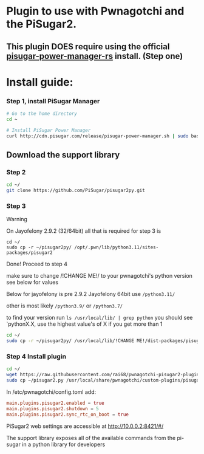 # Plugin to use with Pwnagotchi and the PiSugar2.

## This plugin DOES require using the official [pisugar-power-manager-rs](https://github.com/PiSugar/pisugar-power-manager-rs) install. (Step one)

# Install guide:
### Step 1, install PiSugar Manager
```bash
# Go to the home directory
cd ~

# Install PiSugar Power Manager 
curl http://cdn.pisugar.com/release/pisugar-power-manager.sh | sudo bash
```
## Download the support library

### Step 2
```bash
cd ~/
git clone https://github.com/PiSugar/pisugar2py.git
```
### Step 3


> [!WARNING]  
> On Jayofelony 2.9.2 (32/64bit) all that is required for step 3 is
> ```
> cd ~/
> sudo cp -r ~/pisugar2py/ /opt/.pwn/lib/python3.11/sites-packages/pisugar2
> ```
> Done! Proceed to step 4
>
make sure to change /!CHANGE ME!/ to your pwnagotchi's python version see below for values

Below for jayofelony is pre 2.9.2
Jayofelony 64bit use `/python3.11/`

other is most likely `/python3.9/` or `/python3.7/`

to find your version run `ls /usr/local/lib/ | grep python` you should see `pythonX.X, use the highest value's of X if you get more than 1
```bash
cd ~/
sudo cp -r ~/pisugar2py/ /usr/local/lib/!CHANGE ME!/dist-packages/pisugar2
```

### Step 4 Install plugin

```bash
cd ~/
wget https://raw.githubusercontent.com/rai68/pwnagotchi-pisugar2-plugin/master/pisugar2.py
sudo cp ~/pisugar2.py /usr/local/share/pwnagotchi/custom-plugins/pisugar2.py
```

In /etc/pwnagotchi/config.toml add:
```toml
main.plugins.pisugar2.enabled = true
main.plugins.pisugar2.shutdown = 5
main.plugins.pisugar2.sync_rtc_on_boot = true
```



PiSugar2 web settings are accessible at http://10.0.0.2:8421/#/

The support library exposes all of the available commands from the pi-sugar in a python library for developers
